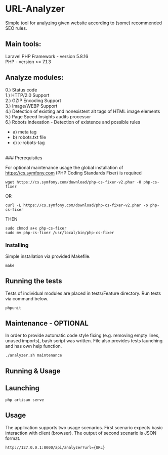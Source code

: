 # URL-Analyzer

Simple tool for analyzing given website according to (some) recommended SEO rules. 

## Main tools:

Laravel PHP Framework - version 5.8.16 <br/>
PHP - version >= 7.1.3

## Analyze modules:

0.) Status code <br/>
1.) HTTP/2.0 Support <br/>
2.) GZIP Encoding Support <br/>
3.) Image/WEBP Support <br/>
4.) Detection of existing and nonexistent alt tags of HTML image elements <br/>
5.) Page Speed Insights audits processor <br/>
6.) Robots indexation - Detection of existence and possible rules <br/>
   - a) meta tag <br/>
   - b) robots.txt file <br/>
   - c) x-robots-tag <br/>
<br/>
### Prerequisites

For optional maintenance usage the global installation of https://cs.symfony.com (PHP Coding Standards Fixer) is required 

```
wget https://cs.symfony.com/download/php-cs-fixer-v2.phar -O php-cs-fixer
```

OR

```
curl -L https://cs.symfony.com/download/php-cs-fixer-v2.phar -o php-cs-fixer
```

THEN

```
sudo chmod a+x php-cs-fixer
sudo mv php-cs-fixer /usr/local/bin/php-cs-fixer
```

### Installing

Simple installation via provided Makefile.

```
make 
```

## Running the tests

Tests of individual modules are placed in tests/Feature directory. Run tests via command below.

```
phpunit
```

## Maintenance - OPTIONAL

In order to provide automatic code style fixing (e.g. removing empty lines, unused imports), bash script was written.
File also provides tests launching and has own help function.

```
./analyzer.sh maintenance
```

## Running & Usage

## Launching

```
php artisan serve
```

## Usage 

The application supports two usage scenarios. First scenario expects basic interaction with client (browser). The output of  second scenario is JSON format.

```
http://127.0.0.1:8000/api/analyzer?url={URL}
```


